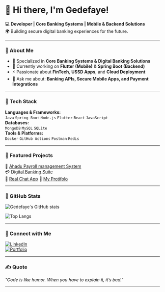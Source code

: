 # 👋 Hi there, I'm Gedefaye!  

💻 **Developer | Core Banking Systems | Mobile & Backend Solutions**  
🌍 Building secure digital banking experiences for the future.  

---

### 🔹 **About Me**
- 🔐 Specialized in **Core Banking Systems & Digital Banking Solutions**
- 🌱 Currently working on **Flutter (Mobile)** & **Spring Boot (Backend)**
- ⚡ Passionate about **FinTech**, **USSD Apps**, and **Cloud Deployment**
- 💬 Ask me about: **Banking APIs, Secure Mobile Apps, and Payment Integrations**

---

### 🔹 **Tech Stack**
**Languages & Frameworks:**  
`Java` `Spring Boot` `Node.js` `Flutter` `React` `JavaScript`  
**Databases:**  
`MongoDB` `MySQL` `SQLite`  
**Tools & Platforms:**  
`Docker` `GitHub Actions` `Postman` `Redis`  

---

### 🔹 **Featured Projects**
🚀 [Ahadu Payroll management System](https://ahadu-payroll-mgnt-system-frontend.onrender.com/)  
💳 [Digital Banking Suite](https://github.com/your-username/digital-banking-suite)  
📱 [Real Chat App](https://my-chat-app-09fl.onrender.com/)
📱 [My Protifolo](https://gede-portfolio.vercel.app/) 

---

### 🔹 **GitHub Stats**
![Gedefaye's GitHub stats](https://github-readme-stats.vercel.app/api?username=Gedefaye01&show_icons=true&theme=radical)  

![Top Langs](https://github-readme-stats.vercel.app/api/top-langs/?username=Gedefaye01&layout=compact&theme=radical)  

---

### 🔹 **Connect with Me**
[![LinkedIn](https://img.shields.io/badge/LinkedIn-Connect-blue?style=for-the-badge&logo=linkedin)](https://linkedin.com/in/your-profile)  
[![Portfolio](https://img.shields.io/badge/Portfolio-Visit-orange?style=for-the-badge&logo=github-pages)](https://your-portfolio-link)  

---

### ✍️ **Quote**
_"Code is like humor. When you have to explain it, it’s bad."_  

---
